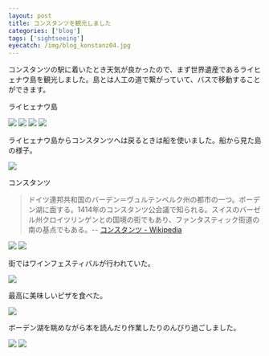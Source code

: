 ```yaml
---
layout: post
title: コンスタンツを観光しました
categories: ['blog']
tags: ['sightseeing']
eyecatch: /img/blog_konstanz04.jpg
---
```


コンスタンツの駅に着いたとき天気が良かったので、まず世界遺産であるライヒェナウ島を観光しました。島とは人工の道で繋がっていて、バスで移動することができます。

<p class="injection-center">ライヒェナウ島</p>

<img src="/img/blog_konstanz01.jpg" class="image-on-frame image-fade">

<img src="/img/blog_konstanz02.jpg" class="image-on-frame image-fade">

<img src="/img/blog_konstanz03.jpg" class="image-on-frame image-fade">

<img src="/img/blog_konstanz04.jpg" class="image-on-frame image-fade">

ライヒェナウ島からコンスタンツへは戻るときは船を使いました。船から見た島の様子。

<img src="/img/blog_konstanz05.jpg" class="image-on-frame image-fade">

<p class="injection-center">コンスタンツ</p>

> ドイツ連邦共和国のバーデン＝ヴュルテンベルク州の都市の一つ。ボーデン湖に面する。1414年のコンスタンツ公会議で知られる。スイスのバーゼル州クロイツリンゲンとの国境の街でもあり、ファンタスティック街道の南の基点でもある。-- [コンスタンツ - Wikipedia](https://ja.wikipedia.org/wiki/%E3%82%B3%E3%83%B3%E3%82%B9%E3%82%BF%E3%83%B3%E3%83%84)

<img src="/img/blog_konstanz06.jpg" class="image-on-frame image-fade">

<img src="/img/blog_konstanz07.jpg" class="image-on-frame image-fade">

街ではワインフェスティバルが行われていた。

<img src="/img/blog_konstanz08.jpg" class="image-on-frame image-fade">

最高に美味しいピザを食べた。

<img src="/img/blog_konstanz09.jpg" class="image-on-frame image-fade">

ボーデン湖を眺めながら本を読んだり作業したりのんびり過ごしました。

<img src="/img/blog_konstanz10.jpg" class="image-on-frame image-fade">

<img src="/img/blog_konstanz11.jpg" class="image-on-frame image-fade">